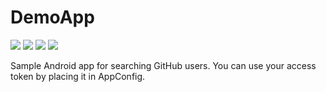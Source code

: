 # DemoApp

![](https://img.shields.io/github/actions/workflow/status/krzybob/demoapp/android.yml)
![](https://www.codefactor.io/repository/github/krzybob/demoapp/badge)
![](https://img.shields.io/badge/kotlin-1.9.22-orange)
![](https://img.shields.io/badge/compose-1.6.1-orange)

Sample Android app for searching GitHub users.
You can use your access token by placing it in AppConfig.
